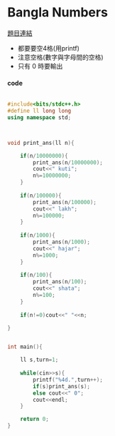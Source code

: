# Bangla Numbers 

[題目連結]()

* 都要要空4格(用printf)
* 注意空格(數字與字母間的空格)
* 只有 0 時要輸出

#### code



```cpp

#include<bits/stdc++.h>
#define ll long long
using namespace std;



void print_ans(ll n){

	if(n/10000000){
		print_ans(n/10000000);
		cout<<" kuti";
		n%=10000000;
	}
	
	if(n/100000){
		print_ans(n/100000);
		cout<<" lakh";
		n%=100000;
	}
	
	if(n/1000){
		print_ans(n/1000);
		cout<<" hajar";
		n%=1000;
	}
	
	if(n/100){
		print_ans(n/100);
		cout<<" shata";
		n%=100;
	}
	
	if(n!=0)cout<<" "<<n;

}


int main(){

	ll s,turn=1;
	
	while(cin>>s){
		printf("%4d.",turn++);
		if(s)print_ans(s);
		else cout<<" 0";
		cout<<endl;	
	}

	return 0;
}
```
